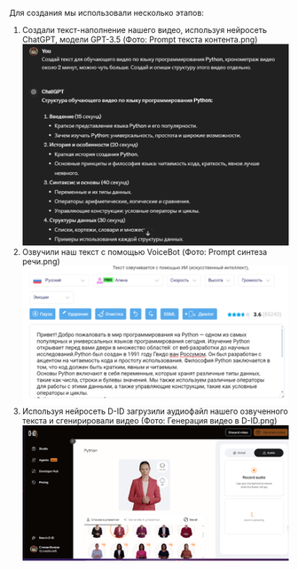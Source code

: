 Для создания мы использовали несколько этапов:
1. Создали текст-наполнение нашего видео, используя нейросеть ChatGPT, модели GPT-3.5 (Фото: Prompt текста контента.png)
![ChatGPT](https://github.com/stsvift/workbook/blob/main/AiVideo/Prompt%20текста%20контента.png)
2. Озвучили наш текст с помощью VoiceBot (Фото: Prompt синтеза речи.png)
![VoiceBot](https://github.com/stsvift/workbook/blob/main/AiVideo/Prompt%20синтеза%20речи.png)
3. Используя нейросеть D-ID загрузили аудиофайл нашего озвученного текста и сгенирировали видео (Фото: Генерация видео в D-ID.png)
![VoiceBot](https://github.com/stsvift/workbook/blob/main/AiVideo/Генерация%20видео%20в%20D-ID.png)
